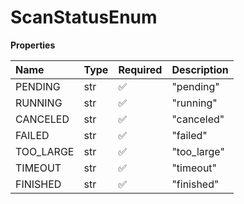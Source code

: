 # ScanStatusEnum

**Properties**

| Name      | Type | Required | Description |
| :-------- | :--- | :------- | :---------- |
| PENDING   | str  | ✅       | "pending"   |
| RUNNING   | str  | ✅       | "running"   |
| CANCELED  | str  | ✅       | "canceled"  |
| FAILED    | str  | ✅       | "failed"    |
| TOO_LARGE | str  | ✅       | "too_large" |
| TIMEOUT   | str  | ✅       | "timeout"   |
| FINISHED  | str  | ✅       | "finished"  |

<!-- This file was generated by liblab | https://liblab.com/ -->
